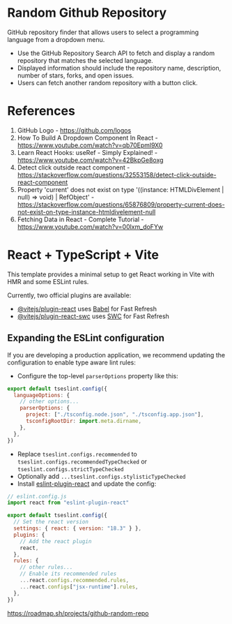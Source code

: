 # Random Github Repository

GitHub repository finder that allows users to select a programming language from a dropdown menu.

- Use the GitHub Repository Search API to fetch and display a random repository that matches the selected language.
- Displayed information should include the repository name, description, number of stars, forks, and open issues.
- Users can fetch another random repository with a button click.

# References

1. GitHub Logo - https://github.com/logos
2. How To Build A Dropdown Component In React - https://www.youtube.com/watch?v=qb70Epml9X0
3. Learn React Hooks: useRef - Simply Explained! - https://www.youtube.com/watch?v=42BkpGe8oxg
4. Detect click outside react component - https://stackoverflow.com/questions/32553158/detect-click-outside-react-component
5. Property 'current' does not exist on type '((instance: HTMLDivElement | null) => void) | RefObject<HTMLDivElement>' - https://stackoverflow.com/questions/65876809/property-current-does-not-exist-on-type-instance-htmldivelement-null
6. Fetching Data in React - Complete Tutorial - https://www.youtube.com/watch?v=00lxm_doFYw

# React + TypeScript + Vite

This template provides a minimal setup to get React working in Vite with HMR and some ESLint rules.

Currently, two official plugins are available:

- [@vitejs/plugin-react](https://github.com/vitejs/vite-plugin-react/blob/main/packages/plugin-react/README.md) uses [Babel](https://babeljs.io/) for Fast Refresh
- [@vitejs/plugin-react-swc](https://github.com/vitejs/vite-plugin-react-swc) uses [SWC](https://swc.rs/) for Fast Refresh

## Expanding the ESLint configuration

If you are developing a production application, we recommend updating the configuration to enable type aware lint rules:

- Configure the top-level `parserOptions` property like this:

```js
export default tseslint.config({
  languageOptions: {
    // other options...
    parserOptions: {
      project: ["./tsconfig.node.json", "./tsconfig.app.json"],
      tsconfigRootDir: import.meta.dirname,
    },
  },
})
```

- Replace `tseslint.configs.recommended` to `tseslint.configs.recommendedTypeChecked` or `tseslint.configs.strictTypeChecked`
- Optionally add `...tseslint.configs.stylisticTypeChecked`
- Install [eslint-plugin-react](https://github.com/jsx-eslint/eslint-plugin-react) and update the config:

```js
// eslint.config.js
import react from "eslint-plugin-react"

export default tseslint.config({
  // Set the react version
  settings: { react: { version: "18.3" } },
  plugins: {
    // Add the react plugin
    react,
  },
  rules: {
    // other rules...
    // Enable its recommended rules
    ...react.configs.recommended.rules,
    ...react.configs["jsx-runtime"].rules,
  },
})
```

https://roadmap.sh/projects/github-random-repo
